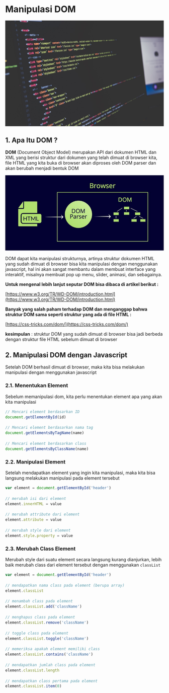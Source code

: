 # Manipulasi DOM

![code](../../../.gitbook/assets/code.jpeg)

## 1. Apa Itu DOM ?

**DOM** \(Document Object Model\) merupakan API dari dokumen HTML dan XML yang berisi struktur dari dokumen yang telah dimuat di browser kita, file HTML yang kita buka di browser akan diproses oleh DOM parser dan akan berubah menjadi bentuk DOM

![dom-parser](../../../.gitbook/assets/dom-parser.jpg)

DOM dapat kita manipulasi strukturnya, artinya struktur dokumen HTML yang sudah dimuat di browser bisa kita manipulasi dengan menggunakan javascript, hal ini akan sangat membantu dalam membuat interface yang interaktif, misalnya membuat pop up menu, slider, animasi, dan sebagainya.

**Untuk mengenal lebih lanjut seputar DOM bisa dibaca di artikel berikut :**

[https://www.w3.org/TR/WD-DOM/introduction.html](https://www.w3.org/TR/WD-DOM/introduction.html)

**Banyak yang salah paham terhadap DOM dan menganggap bahwa struktur DOM sama seperti struktur yang ada di file HTML :**

[https://css-tricks.com/dom/](https://css-tricks.com/dom/)

**kesimpulan** : struktur DOM yang sudah dimuat di browser bisa jadi berbeda dengan struktur file HTML sebelum dimuat di browser

## 2. Manipulasi DOM dengan Javascript

Setelah DOM berhasil dimuat di browser, maka kita bisa melakukan manipulasi dengan menggunakan javascript

### 2.1. Menentukan Element

Sebelum memanipulasi dom, kita perlu menentukan element apa yang akan kita manipulasi

```javascript
// Mencari element berdasarkan ID
document.getElementById(id)

// Mencari element berdasarkan nama tag
document.getElementsByTagName(name)

// Mencari element berdasarkan class
document.getElementsByClassName(name)
```

### 2.2. Manipulasi Element

Setelah mendapatkan element yang ingin kita manipulasi, maka kita bisa langsung melakukan manipulasi pada element tersebut

```javascript
var element = document.getElementById('header')

// merubah isi dari element
element.innerHTML = value

// merubah attribute dari element
element.attribute = value

// merubah style dari element
element.style.property = value
```

### 2.3. Merubah Class Element

Merubah style dari suatu element secara langsung kurang dianjurkan, lebih baik merubah class dari element tersebut dengan menggunakan `classList`

```javascript
var element = document.getElementById('header')

// mendapatkan nama class pada element (berupa array)
element.classList

// menambah class pada element
element.classList.add('className')

// menghapus class pada element
element.classList.remove('className')

// toggle class pada element
element.classList.toggle('className')

// memeriksa apakah element memiliki class
element.classList.contains('className')

// mendapatkan jumlah class pada element
element.classList.length

// mendapatkan class pertama pada element
element.classList.item(0)
```


